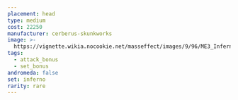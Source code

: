 ```yaml
---
placement: head
type: medium
cost: 22250
manufacturer: cerberus-skunkworks
image: >-
  https://vignette.wikia.nocookie.net/masseffect/images/9/96/ME3_Inferno_Armor.png/revision/latest?cb=20120314170848
tags:
  - attack_bonus
  - set_bonus
andromeda: false
set: inferno
rarity: rare
---
```


